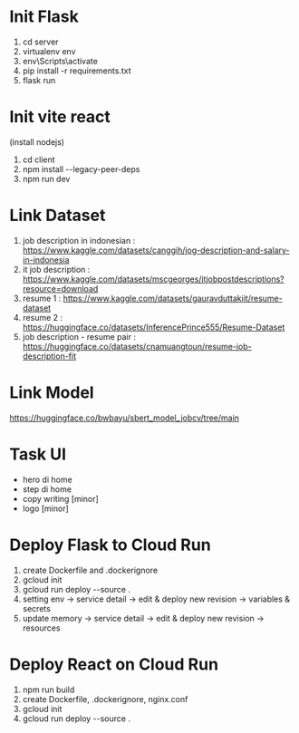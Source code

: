# Init Flask
1. cd server
2. virtualenv env
3. env\Scripts\activate
4. pip install -r requirements.txt
5. flask run

# Init vite react
(install nodejs)
1. cd client
2. npm install --legacy-peer-deps
3. npm run dev

# Link Dataset
1. job description in indonesian : https://www.kaggle.com/datasets/canggih/jog-description-and-salary-in-indonesia
2. it job description : https://www.kaggle.com/datasets/mscgeorges/itjobpostdescriptions?resource=download
3. resume 1 : https://www.kaggle.com/datasets/gauravduttakiit/resume-dataset
4. resume 2 : https://huggingface.co/datasets/InferencePrince555/Resume-Dataset
5. job description - resume pair : https://huggingface.co/datasets/cnamuangtoun/resume-job-description-fit 

# Link Model
https://huggingface.co/bwbayu/sbert_model_jobcv/tree/main

# Task UI
- hero di home
- step di home
- copy writing [minor]
- logo [minor]

# Deploy Flask to Cloud Run
1. create Dockerfile and .dockerignore
2. gcloud init
3. gcloud run deploy --source .
4. setting env -> service detail -> edit & deploy new revision -> variables & secrets
5. update memory -> service detail -> edit & deploy new revision -> resources

# Deploy React on Cloud Run
1. npm run build
2. create Dockerfile, .dockerignore, nginx.conf
3. gcloud init
4. gcloud run deploy --source .